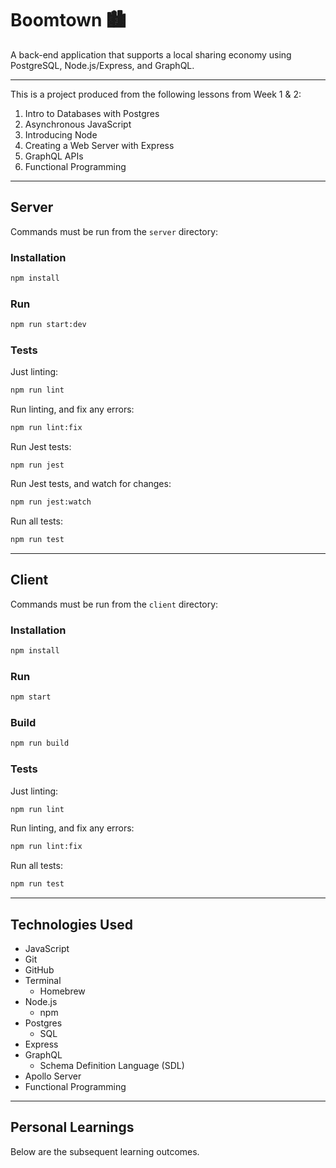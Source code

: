 # Boomtown 🏙

A back-end application that supports a local sharing economy using PostgreSQL, Node.js/Express, and GraphQL.

---

This is a project produced from the following lessons from Week 1 & 2:

1. Intro to Databases with Postgres
2. Asynchronous JavaScript
3. Introducing Node
4. Creating a Web Server with Express
5. GraphQL APIs
6. Functional Programming

---

## Server

Commands must be run from the `server` directory:

### Installation

```bash
npm install
```

### Run

```bash
npm run start:dev
```

### Tests

Just linting:

```bash
npm run lint
```

Run linting, and fix any errors:

```bash
npm run lint:fix
```

Run Jest tests:

```
npm run jest
```

Run Jest tests, and watch for changes:

```bash
npm run jest:watch
```

Run all tests:

```bash
npm run test
```

---

## Client

Commands must be run from the `client` directory:

### Installation

```bash
npm install
```

### Run

```bash
npm start
```

### Build

```bash
npm run build
```

### Tests

Just linting:

```bash
npm run lint
```

Run linting, and fix any errors:

```bash
npm run lint:fix
```

Run all tests:

```bash
npm run test
```

---

## Technologies Used

- JavaScript
- Git
- GitHub
- Terminal
  - Homebrew
- Node.js
  - npm
- Postgres
  - SQL
- Express
- GraphQL
  - Schema Definition Language (SDL)
- Apollo Server
- Functional Programming

---

## Personal Learnings

Below are the subsequent learning outcomes.
